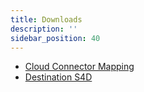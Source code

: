 ```yaml
---
title: Downloads
description: ''
sidebar_position: 40
---
```


- [Cloud Connector Mapping](Cloud_Connector_Mapping.zip)
- [Destination S4D](Destiantion_S4D_100)